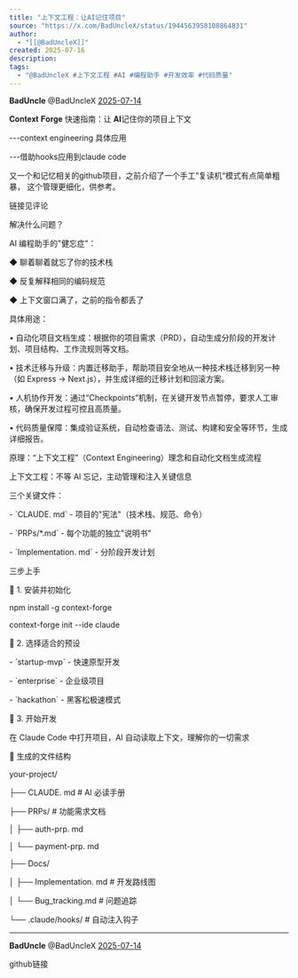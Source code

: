 ```yaml
---
title: "上下文工程：让AI记住项目"
source: "https://x.com/BadUncleX/status/1944563958108864831"
author:
  - "[[@BadUncleX]]"
created: 2025-07-16
description:
tags:
  - "@BadUncleX #上下文工程 #AI #编程助手 #开发效率 #代码质量"
---
```

**BadUncle** @BadUncleX [2025-07-14](https://x.com/BadUncleX/status/1944563958108864831)

𝐂𝐨𝐧𝐭𝐞𝐱𝐭 𝐅𝐨𝐫𝐠𝐞 快速指南：让 𝐀𝐈记住你的项目上下文

\---context engineering 具体应用

\---借助hooks应用到claude code  
  
又一个和记忆相关的github项目，之前介绍了一个手工”复读机“模式有点简单粗暴， 这个管理更细化，供参考。  
  
链接见评论  
  
解决什么问题？  
  
AI 编程助手的"健忘症"：

◆ 聊着聊着就忘了你的技术栈

◆ 反复解释相同的编码规范

◆ 上下文窗口满了，之前的指令都丢了  
  
具体用途：

• 自动化项目文档生成：根据你的项目需求（PRD），自动生成分阶段的开发计划、项目结构、工作流规则等文档。

• 技术迁移与升级：内置迁移助手，帮助项目安全地从一种技术栈迁移到另一种（如 Express → Next.js），并生成详细的迁移计划和回滚方案。

• 人机协作开发：通过“Checkpoints”机制，在关键开发节点暂停，要求人工审核，确保开发过程可控且高质量。

• 代码质量保障：集成验证系统，自动检查语法、测试、构建和安全等环节，生成详细报告。  
  
原理：“上下文工程”（Context Engineering）理念和自动化文档生成流程  
  
上下文工程：不等 AI 忘记，主动管理和注入关键信息  
  
三个关键文件：

\- \`CLAUDE. md\` - 项目的"宪法"（技术栈、规范、命令）

\- \`PRPs/\*.md\` - 每个功能的独立"说明书"

\- \`Implementation. md\` - 分阶段开发计划  
  
三步上手  
  
🔹 1. 安装并初始化

npm install -g context-forge

context-forge init --ide claude  
  
🔹 2. 选择适合的预设

\- \`startup-mvp\` - 快速原型开发

\- \`enterprise\` - 企业级项目

\- \`hackathon\` - 黑客松极速模式  
  
🔹 3. 开始开发

在 Claude Code 中打开项目，AI 自动读取上下文，理解你的一切需求  
  
📁 生成的文件结构

your-project/

├── CLAUDE. md # AI 必读手册

├── PRPs/ # 功能需求文档

│ ├── auth-prp. md

│ └── payment-prp. md

├── Docs/

│ ├── Implementation. md # 开发路线图

│ └── Bug\_tracking.md # 问题追踪

└── .claude/hooks/ # 自动注入钩子

---

**BadUncle** @BadUncleX [2025-07-14](https://x.com/BadUncleX/status/1944563960671506909)

github链接